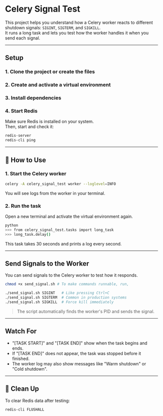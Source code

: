 # Celery Signal Test

This project helps you understand how a Celery worker reacts to different shutdown signals: `SIGINT`, `SIGTERM`, and `SIGKILL`.  
It runs a long task and lets you test how the worker handles it when you send each signal.

---

## Setup

### 1. Clone the project or create the files

### 2. Create and activate a virtual environment

### 3. Install dependencies

### 4. Start Redis

Make sure Redis is installed on your system.  
Then, start and check it:

```bash
redis-server
redis-cli ping
```

---

## 🚀 How to Use

### 1. Start the Celery worker

```bash
celery -A celery_signal_test worker --loglevel=INFO
```

You will see logs from the worker in your terminal.

### 2. Run the task

Open a new terminal and activate the virtual environment again.

```bash
python
>>> from celery_signal_test.tasks import long_task
>>> long_task.delay()
```

This task takes 30 seconds and prints a log every second.

---

## Send Signals to the Worker

You can send signals to the Celery worker to test how it responds.

```bash
chmod +x send_signal.sh # To make commands runnable, run,

./send_signal.sh SIGINT   # Like pressing Ctrl+C
./send_signal.sh SIGTERM  # Common in production systems
./send_signal.sh SIGKILL  # Force kill immediately
```

> The script automatically finds the worker's PID and sends the signal.

---

## Watch For

- "[TASK START]" and "[TASK END]" show when the task begins and ends.
- If "[TASK END]" does not appear, the task was stopped before it finished.
- The worker log may also show messages like "Warm shutdown" or "Cold shutdown".

---

## 🧼 Clean Up

To clear Redis data after testing:

```bash
redis-cli FLUSHALL
```
